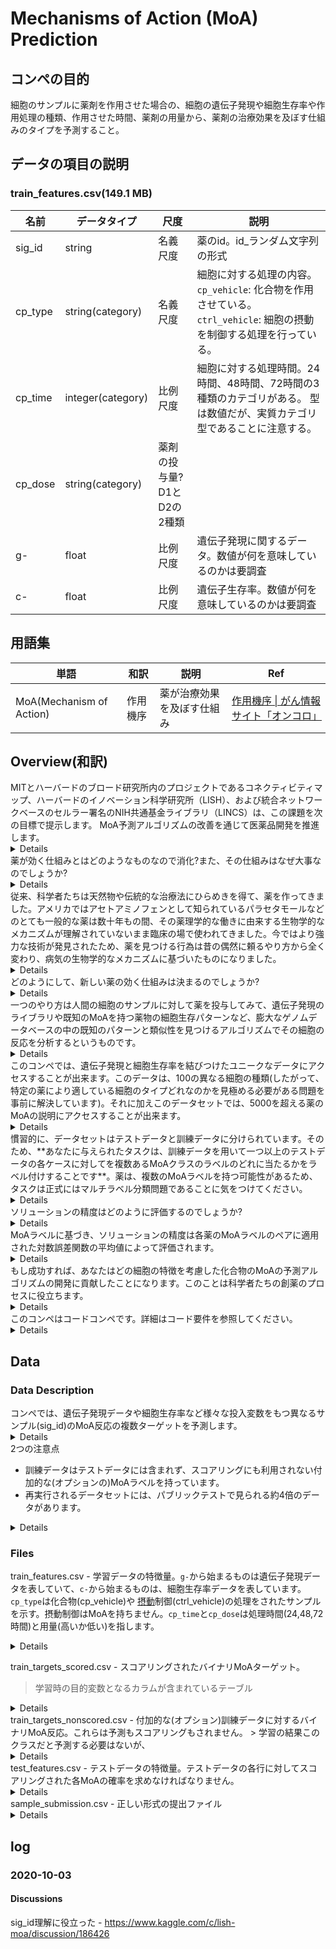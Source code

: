 # Mechanisms of Action (MoA) Prediction

## コンペの目的

細胞のサンプルに薬剤を作用させた場合の、細胞の遺伝子発現や細胞生存率や作用処理の種類、作用させた時間、薬剤の用量から、薬剤の治療効果を及ぼす仕組みのタイプを予測すること。

## データの項目の説明

### train_features.csv(149.1 MB)

| 名前 | データタイプ | 尺度 | 説明 |
| --- | --- | --- | --- |
| sig_id | string | 名義尺度 | 薬のid。id_ランダム文字列の形式 |
| cp_type | string(category) | 名義尺度 | 細胞に対する処理の内容。`cp_vehicle`: 化合物を作用させている。 `ctrl_vehicle`: 細胞の摂動を制御する処理を行っている。 |
| cp_time | integer(category) | 比例尺度 | 細胞に対する処理時間。24時間、48時間、72時間の3種類のカテゴリがある。 型は数値だが、実質カテゴリ型であることに注意する。 |
| cp_dose | string(category) | 薬剤の投与量? D1とD2の2種類 |
| g- | float | 比例尺度 | 遺伝子発現に関するデータ。数値が何を意味しているのかは要調査 |
| c- | float | 比例尺度 | 遺伝子生存率。数値が何を意味しているのかは要調査 |

## 用語集

| 単語 | 和訳 | 説明 | Ref |
|---|---|---|---|
| MoA(Mechanism of Action) | 作用機序 | 薬が治療効果を及ぼす仕組み | [作用機序 \| がん情報サイト「オンコロ」](https://oncolo.jp/dictionary/sayoukoujyo) |

## Overview(和訳)

<summary>
MITとハーバードのブロード研究所内のプロジェクトであるコネクティビティマップ、ハーバードのイノベーション科学研究所（LISH）、および統合ネットワークベースのセルラー署名のNIH共通基金ライブラリ（LINCS）は、この課題を次の目標で提示します。 MoA予測アルゴリズムの改善を通じて医薬品開発を推進します。
</summary>
<details>
The [Connectivity Map](https://clue.io/), a project within the Broad Institute of MIT and Harvard, the [Laboratory for Innovation Science at Harvard (LISH)](http://lish.harvard.edu/), and the [NIH Common Funds Library of Integrated Network-Based Cellular Signatures (LINCS)](http://lincsproject.org/]), present this challenge with the goal of advancing drug development through improvements to MoA prediction algorithms.
</details>

<summary>
薬が効く仕組みとはどのようなものなので消化?また、その仕組みはなぜ大事なのでしょうか?
</summary>
<details>
What is the Mechanism of Action (MoA) of a drug? And why is it important?
</details>

<summary>
従来、科学者たちは天然物や伝統的な治療法にひらめきを得て、薬を作ってきました。アメリカではアセトアミノフェンとして知られているパラセタモールなどのとても一般的な薬は数十年もの間、その薬理学的な働きに由来する生物学的なメカニズムが理解されていないまま臨床の場で使われてきました。今ではより強力な技術が発見されたため、薬を見つける行為は昔の偶然に頼るやり方から全く変わり、病気の生物学的なメカニズムに基づいたものになりました。
</summary>
<details>
In the past, scientists derived drugs from natural products or were inspired by traditional remedies. Very common drugs, such as paracetamol, known in the US as acetaminophen, were put into clinical use decades before the biological mechanisms driving their pharmacological activities were understood. Today, with the advent of more powerful technologies, drug discovery has changed from the serendipitous approaches of the past to a more targeted model based on an understanding of the underlying biological mechanism of a disease. In this new framework, scientists seek to identify a protein target associated with a disease and develop a molecule that can modulate that protein target. As a shorthand to describe the biological activity of a given molecule, scientists assign a label referred to as mechanism-of-action or MoA for short.
</details>
<summary>
どのようにして、新しい薬の効く仕組みは決まるのでしょうか?
</summary>
<details>
How do we determine the MoAs of a new drug?
</details>
<summary>
一つのやり方は人間の細胞のサンプルに対して薬を投与してみて、遺伝子発現のライブラリや既知のMoAを持つ薬物の細胞生存パターンなど、膨大なゲノムデータベースの中の既知のパターンと類似性を見つけるアルゴリズムでその細胞の反応を分析するというものです。
</summary>
<details>
One approach is to treat a sample of human cells with the drug and then analyze the cellular responses with algorithms that search for similarity to known patterns in large genomic databases, such as libraries of gene expression or cell viability patterns of drugs with known MoAs.
</details>
<summary>
このコンペでは、遺伝子発現と細胞生存率を結びつけたユニークなデータにアクセスすることが出来ます。このデータは、100の異なる細胞の種類(したがって、特定の薬により適している細胞のタイプどれなのかを見極める必要がある問題を事前に解決しています)。それに加えこのデータセットでは、5000を超える薬のMoAの説明にアクセスすることが出来ます。
</summary>
<details>
In this competition, you will have access to a unique dataset that combines gene expression and cell viability data. The data is based on a new technology that measures simultaneously (within the same samples) human cells’ responses to drugs in a pool of 100 different cell types (thus solving the problem of identifying ex-ante, which cell types are better suited for a given drug). In addition, you will have access to MoA annotations for more than 5,000 drugs in this dataset.
</details>
<summary>
慣習的に、データセットはテストデータと訓練データに分けられています。そのため、**あなたに与えられたタスクは、訓練データを用いて一つ以上のテストデータの各ケースに対してを複数あるMoAクラスのラベルのどれに当たるかをラベル付けすることです**。薬は、複数のMoAラベルを持つ可能性があるため、タスクは正式にはマルチラベル分類問題であることに気をつけてください。
</summary>
<details>
As is customary, the dataset has been split into testing and training subsets. Hence, your task is to use the training dataset to develop an algorithm that automatically labels each case in the test set as one or more MoA classes. Note that since drugs can have multiple MoA annotations, the task is formally a multi-label classification problem.
</details>
<summary>
ソリューションの精度はどのように評価するのでしょうか?
</summary>
<details>
How to evaluate the accuracy of a solution?
</details>
<summary>
MoAラベルに基づき、ソリューションの精度は各薬のMoAラベルのペアに適用された対数誤差関数の平均値によって評価されます。
</summary>
<details>
Based on the MoA annotations, the accuracy of solutions will be evaluated on the average value of the [logarithmic loss function](https://www.kaggle.com/c/lish-moa/overview/evaluation) applied to each drug-MoA annotation pair.
</details>
<summary>
もし成功すれば、あなたはどの細胞の特徴を考慮した化合物のMoAの予測アルゴリズムの開発に貢献したことになります。このことは科学者たちの創薬のプロセスに役立ちます。
</summary>
<details>
If successful, you’ll help to develop an algorithm to predict a compound’s MoA given its cellular signature, thus helping scientists advance the drug discovery process.
</details>
<summary>
このコンペはコードコンペです。詳細はコード要件を参照してください。
</summary>
<details>
This is a Code Competition. Refer to [Code Requirements](https://www.kaggle.com/c/lish-moa/overview/code-requirements) for details.
</details>

## Data

### Data Description

<summary>
コンペでは、遺伝子発現データや細胞生存率など様々な投入変数をもつ異なるサンプル(sig_id)のMoA反応の複数ターゲットを予測します。
</summary>
<details>
In this competition, you will be predicting multiple targets of the Mechanism of Action (MoA) response(s) of different samples (sig_id), given various inputs such as gene expression data and cell viability data.
</details>  

<summary>
2つの注意点

- 訓練データはテストデータには含まれず、スコアリングにも利用されない付加的な(オプションの)MoAラベルを持っています。
- 再実行されるデータセットには、パブリックテストで見られる約4倍のデータがあります。

</summary>
<details>
Two notes:

- the training data has an additional (optional) set of MoA labels that are __not__ included in the test data and not used for scoring.
- the re-run dataset has approximately 4x the number of examples seen in the Public test.

</details>
  
### Files

<summary>

train_features.csv - 学習データの特徴量。`g-`から始まるものは遺伝子発現データを表していて、`c-`から始まるものは、細胞生存率データを表しています。`cp_type`は化合物(cp_vehicle)や [摂動](https://www.weblio.jp/content/Perturbation)制御(ctrl_vehicle)の処理をされたサンプルを示す。摂動制御はMoAを持ちません。`cp_time`と`cp_dose`は処理時間(24,48,72時間)と用量(高いか低い)を指します。

</summary>
<details>

train_features.csv - Features for the training set. Features g- signify gene expression data, and c- signify cell viability data. cp_type indicates samples treated with a compound (cp_vehicle) or with a control perturbation (ctrl_vehicle); control perturbations have no MoAs; cp_time and cp_dose indicate treatment duration (24, 48, 72 hours) and dose (high or low).

</details>
<summary>

train_targets_scored.csv - スコアリングされたバイナリMoAターゲット。
> 学習時の目的変数となるカラムが含まれているテーブル

</summary>
<details>
train_targets_scored.csv - The binary MoA targets that are scored.
</details>
<summary>
train_targets_nonscored.csv - 付加的な(オプション)訓練データに対するバイナリMoA反応。これらは予測もスコアリングもされません。
> 学習の結果このクラスだと予測する必要はないが、
</summary>
<details>
train_targets_nonscored.csv - Additional (optional) binary MoA responses for the training data. These are not predicted nor scored.
</details>
<summary>
test_features.csv - テストデータの特徴量。テストデータの各行に対してスコアリングされた各MoAの確率を求めなければなりません。
</summary>
<details>
test_features.csv - Features for the test data. You must predict the probability of each scored MoA for each row in the test data.
</details>
<summary>
sample_submission.csv - 正しい形式の提出ファイル
</summary>
<details>
sample_submission.csv - A submission file in the correct format.
</details>

## log

### 2020-10-03

#### Discussions

sig_id理解に役立った - https://www.kaggle.com/c/lish-moa/discussion/186426
